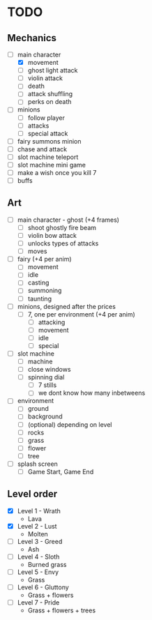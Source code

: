 # TODO

## Mechanics

- [ ] main character
  - [x] movement
  - [ ] ghost light attack
  - [ ] violin attack
  - [ ] death
  - [ ] attack shuffling
  - [ ] perks on death
- [ ] minions
  - [ ] follow player
  - [ ] attacks
  - [ ] special attack
- [ ] fairy summons minion
- [ ] chase and attack
- [ ] slot machine teleport
- [ ] slot machine mini game
- [ ] make a wish once you kill 7
- [ ] buffs

## Art

- [ ] main character - ghost (+4 frames)
  - [ ] shoot ghostly fire beam
  - [ ] violin bow attack
  - [ ] unlocks types of attacks
  - [ ] moves
- [ ] fairy (+4 per anim)
  - [ ] movement
  - [ ] idle
  - [ ] casting
  - [ ] summoning
  - [ ] taunting
- [ ] minions, designed after the prices
  - [ ] 7, one per environment (+4 per anim)
    - [ ] attacking
    - [ ] movement
    - [ ] idle
    - [ ] special
- [ ] slot machine
  - [ ] machine
  - [ ] close windows
  - [ ] spinning dial
    - [ ] 7 stills
    - [ ] we dont know how many inbetweens
- [ ] environment
  - [ ] ground
  - [ ] background
  - [ ] (optional) depending on level
  - [ ] rocks
  - [ ] grass
  - [ ] flower
  - [ ] tree
- [ ] splash screen
  - [ ] Game Start, Game End

## Level order

- [X] Level 1 - Wrath
  - Lava
- [X] Level 2 - Lust
  - Molten
- [ ] Level 3 - Greed
  - Ash
- [ ] Level 4 - Sloth
  - Burned grass
- [ ] Level 5 - Envy
  - Grass
- [ ] Level 6 - Gluttony
  - Grass + flowers
- [ ] Level 7 - Pride
  - Grass + flowers + trees

